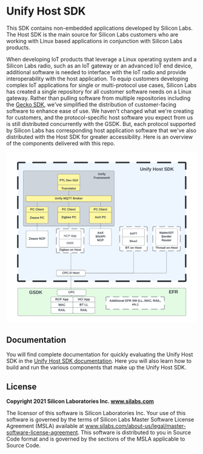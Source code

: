 # Unify Host SDK

This SDK contains non-embedded applications developed by Silicon Labs. The Host
SDK is the main source for Silicon Labs customers who are working with Linux
based applications in conjunction with Silicon Labs products.

When developing IoT products that leverage a Linux operating system and a
Silicon Labs radio, such as an IoT gateway or an advanced IoT end device,
additional software is needed to interface with the IoT radio and provide
interoperability with the host application. To equip customers developing
complex IoT applications for single or multi-protocol use cases, Silicon Labs
has created a single repository for all customer software needs on a Linux
gateway. Rather than pulling software from multiple repositories including the
[Gecko SDK](https://github.com/SiliconLabs/gecko_sdk/), we've simplified the distribution of customer-facing software to enhance
ease of use. We haven't changed what we're creating for customers, and the
protocol-specific host software you expect from us is still distributed
concurrently with the GSDK. But, each protocol supported by Silicon Labs has
corresponding host application software that we've also distributed with the
Host SDK for greater accessibility. Here is an overview of the components delivered with this repo.

![Unify Host SDK](doc/assets/img/unify_host_sdk.png)

## Documentation

You will find complete documentation for quickly evaluating the Unify Host SDK in the [Unify Host SDK documentation](https://siliconlabs.github.io/UnifySDK).
Here you will also learn how to build and run the various components that make up the Unify Host SDK.

## License

**Copyright 2021 Silicon Laboratories Inc. www.silabs.com**

The licensor of this software is Silicon Laboratories Inc. Your use of this software is governed by the terms of Silicon Labs Master Software License Agreement (MSLA) available at www.silabs.com/about-us/legal/master-software-license-agreement. This software is distributed to you in Source Code format and is governed by the sections of the MSLA applicable to Source Code.
